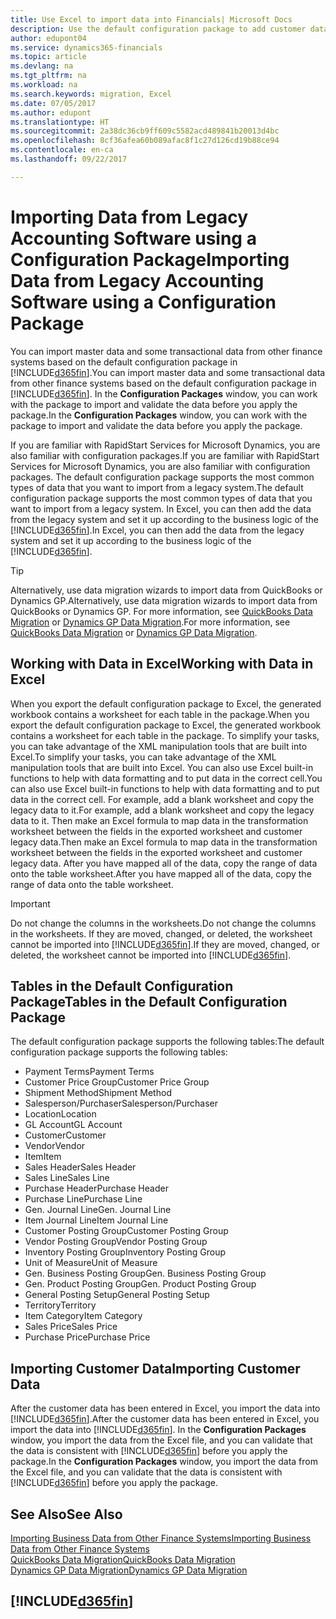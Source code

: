 ```yaml
---
title: Use Excel to import data into Financials| Microsoft Docs
description: Use the default configuration package to add customer data in Excel and import the data back into Dynamics 365 for Financials.
author: edupont04
ms.service: dynamics365-financials
ms.topic: article
ms.devlang: na
ms.tgt_pltfrm: na
ms.workload: na
ms.search.keywords: migration, Excel
ms.date: 07/05/2017
ms.author: edupont
ms.translationtype: HT
ms.sourcegitcommit: 2a38dc36cb9ff609c5582acd489841b20013d4bc
ms.openlocfilehash: 8cf36afea60b089afac8f1c27d126cd19b88ce94
ms.contentlocale: en-ca
ms.lasthandoff: 09/22/2017

---
```

# <a name="importing-data-from-legacy-accounting-software-using-a-configuration-package"></a><span data-ttu-id="21b05-103">Importing Data from Legacy Accounting Software using a Configuration Package</span><span class="sxs-lookup"><span data-stu-id="21b05-103">Importing Data from Legacy Accounting Software using a Configuration Package</span></span>
<span data-ttu-id="21b05-104">You can import master data and some transactional data from other finance systems based on the default configuration package in [!INCLUDE[d365fin](includes/d365fin_md.md)].</span><span class="sxs-lookup"><span data-stu-id="21b05-104">You can import master data and some transactional data from other finance systems based on the default configuration package in [!INCLUDE[d365fin](includes/d365fin_md.md)].</span></span> <span data-ttu-id="21b05-105">In the **Configuration Packages** window, you can work with the package to import and validate the data before you apply the package.</span><span class="sxs-lookup"><span data-stu-id="21b05-105">In the **Configuration Packages** window, you can work with the package to import and validate the data before you apply the package.</span></span>  

<span data-ttu-id="21b05-106">If you are familiar with RapidStart Services for Microsoft Dynamics, you are also familiar with configuration packages.</span><span class="sxs-lookup"><span data-stu-id="21b05-106">If you are familiar with RapidStart Services for Microsoft Dynamics, you are also familiar with configuration packages.</span></span> <span data-ttu-id="21b05-107">The default configuration package supports the most common types of data that you want to import from a legacy system.</span><span class="sxs-lookup"><span data-stu-id="21b05-107">The default configuration package supports the most common types of data that you want to import from a legacy system.</span></span> <span data-ttu-id="21b05-108">In Excel, you can then add the data from the legacy system and set it up according to the business logic of the [!INCLUDE[d365fin](includes/d365fin_md.md)].</span><span class="sxs-lookup"><span data-stu-id="21b05-108">In Excel, you can then add the data from the legacy system and set it up according to the business logic of the [!INCLUDE[d365fin](includes/d365fin_md.md)].</span></span>  

> [!TIP]  
>   <span data-ttu-id="21b05-109">Alternatively, use data migration wizards to import data from QuickBooks or Dynamics GP.</span><span class="sxs-lookup"><span data-stu-id="21b05-109">Alternatively, use data migration wizards to import data from QuickBooks or Dynamics GP.</span></span> <span data-ttu-id="21b05-110">For more information, see [QuickBooks Data Migration](ui-extensions-quickbooks-data-migration.md) or [Dynamics GP Data Migration](ui-extensions-dynamicsgp-data-migration.md).</span><span class="sxs-lookup"><span data-stu-id="21b05-110">For more information, see [QuickBooks Data Migration](ui-extensions-quickbooks-data-migration.md) or [Dynamics GP Data Migration](ui-extensions-dynamicsgp-data-migration.md).</span></span>  

## <a name="working-with-data-in-excel"></a><span data-ttu-id="21b05-111">Working with Data in Excel</span><span class="sxs-lookup"><span data-stu-id="21b05-111">Working with Data in Excel</span></span>
<span data-ttu-id="21b05-112">When you export the default configuration package to Excel, the generated workbook contains a worksheet for each table in the package.</span><span class="sxs-lookup"><span data-stu-id="21b05-112">When you export the default configuration package to Excel, the generated workbook contains a worksheet for each table in the package.</span></span> <span data-ttu-id="21b05-113">To simplify your tasks, you can take advantage of the XML manipulation tools that are built into Excel.</span><span class="sxs-lookup"><span data-stu-id="21b05-113">To simplify your tasks, you can take advantage of the XML manipulation tools that are built into Excel.</span></span> <span data-ttu-id="21b05-114">You can also use Excel built-in functions to help with data formatting and to put data in the correct cell.</span><span class="sxs-lookup"><span data-stu-id="21b05-114">You can also use Excel built-in functions to help with data formatting and to put data in the correct cell.</span></span> <span data-ttu-id="21b05-115">For example, add a blank worksheet and copy the legacy data to it.</span><span class="sxs-lookup"><span data-stu-id="21b05-115">For example, add a blank worksheet and copy the legacy data to it.</span></span> <span data-ttu-id="21b05-116">Then make an Excel formula to map data in the transformation worksheet between the fields in the exported worksheet and customer legacy data.</span><span class="sxs-lookup"><span data-stu-id="21b05-116">Then make an Excel formula to map data in the transformation worksheet between the fields in the exported worksheet and customer legacy data.</span></span> <span data-ttu-id="21b05-117">After you have mapped all of the data, copy the range of data onto the table worksheet.</span><span class="sxs-lookup"><span data-stu-id="21b05-117">After you have mapped all of the data, copy the range of data onto the table worksheet.</span></span>  

> [!IMPORTANT]  
>  <span data-ttu-id="21b05-118">Do not change the columns in the worksheets.</span><span class="sxs-lookup"><span data-stu-id="21b05-118">Do not change the columns in the worksheets.</span></span> <span data-ttu-id="21b05-119">If they are moved, changed, or deleted, the worksheet cannot be imported into [!INCLUDE[d365fin](includes/d365fin_md.md)].</span><span class="sxs-lookup"><span data-stu-id="21b05-119">If they are moved, changed, or deleted, the worksheet cannot be imported into [!INCLUDE[d365fin](includes/d365fin_md.md)].</span></span>

## <a name="tables-in-the-default-configuration-package"></a><span data-ttu-id="21b05-120">Tables in the Default Configuration Package</span><span class="sxs-lookup"><span data-stu-id="21b05-120">Tables in the Default Configuration Package</span></span>
<span data-ttu-id="21b05-121">The default configuration package supports the following tables:</span><span class="sxs-lookup"><span data-stu-id="21b05-121">The default configuration package supports the following tables:</span></span>

-   <span data-ttu-id="21b05-122">Payment Terms</span><span class="sxs-lookup"><span data-stu-id="21b05-122">Payment Terms</span></span>
-   <span data-ttu-id="21b05-123">Customer Price Group</span><span class="sxs-lookup"><span data-stu-id="21b05-123">Customer Price Group</span></span>
-   <span data-ttu-id="21b05-124">Shipment Method</span><span class="sxs-lookup"><span data-stu-id="21b05-124">Shipment Method</span></span>
-   <span data-ttu-id="21b05-125">Salesperson/Purchaser</span><span class="sxs-lookup"><span data-stu-id="21b05-125">Salesperson/Purchaser</span></span>
-   <span data-ttu-id="21b05-126">Location</span><span class="sxs-lookup"><span data-stu-id="21b05-126">Location</span></span>
-   <span data-ttu-id="21b05-127">GL Account</span><span class="sxs-lookup"><span data-stu-id="21b05-127">GL Account</span></span>
-   <span data-ttu-id="21b05-128">Customer</span><span class="sxs-lookup"><span data-stu-id="21b05-128">Customer</span></span>
-   <span data-ttu-id="21b05-129">Vendor</span><span class="sxs-lookup"><span data-stu-id="21b05-129">Vendor</span></span>
-   <span data-ttu-id="21b05-130">Item</span><span class="sxs-lookup"><span data-stu-id="21b05-130">Item</span></span>
-   <span data-ttu-id="21b05-131">Sales Header</span><span class="sxs-lookup"><span data-stu-id="21b05-131">Sales Header</span></span>
-   <span data-ttu-id="21b05-132">Sales Line</span><span class="sxs-lookup"><span data-stu-id="21b05-132">Sales Line</span></span>
-   <span data-ttu-id="21b05-133">Purchase Header</span><span class="sxs-lookup"><span data-stu-id="21b05-133">Purchase Header</span></span>
-   <span data-ttu-id="21b05-134">Purchase Line</span><span class="sxs-lookup"><span data-stu-id="21b05-134">Purchase Line</span></span>
-   <span data-ttu-id="21b05-135">Gen. Journal Line</span><span class="sxs-lookup"><span data-stu-id="21b05-135">Gen. Journal Line</span></span>
-   <span data-ttu-id="21b05-136">Item Journal Line</span><span class="sxs-lookup"><span data-stu-id="21b05-136">Item Journal Line</span></span>
-   <span data-ttu-id="21b05-137">Customer Posting Group</span><span class="sxs-lookup"><span data-stu-id="21b05-137">Customer Posting Group</span></span>
-   <span data-ttu-id="21b05-138">Vendor Posting Group</span><span class="sxs-lookup"><span data-stu-id="21b05-138">Vendor Posting Group</span></span>
-   <span data-ttu-id="21b05-139">Inventory Posting Group</span><span class="sxs-lookup"><span data-stu-id="21b05-139">Inventory Posting Group</span></span>
-   <span data-ttu-id="21b05-140">Unit of Measure</span><span class="sxs-lookup"><span data-stu-id="21b05-140">Unit of Measure</span></span>
-   <span data-ttu-id="21b05-141">Gen. Business Posting Group</span><span class="sxs-lookup"><span data-stu-id="21b05-141">Gen. Business Posting Group</span></span>
-   <span data-ttu-id="21b05-142">Gen. Product Posting Group</span><span class="sxs-lookup"><span data-stu-id="21b05-142">Gen. Product Posting Group</span></span>
-   <span data-ttu-id="21b05-143">General Posting Setup</span><span class="sxs-lookup"><span data-stu-id="21b05-143">General Posting Setup</span></span>
-   <span data-ttu-id="21b05-144">Territory</span><span class="sxs-lookup"><span data-stu-id="21b05-144">Territory</span></span>
-   <span data-ttu-id="21b05-145">Item Category</span><span class="sxs-lookup"><span data-stu-id="21b05-145">Item Category</span></span>
-   <span data-ttu-id="21b05-146">Sales Price</span><span class="sxs-lookup"><span data-stu-id="21b05-146">Sales Price</span></span>
-   <span data-ttu-id="21b05-147">Purchase Price</span><span class="sxs-lookup"><span data-stu-id="21b05-147">Purchase Price</span></span>

## <a name="importing-customer-data"></a><span data-ttu-id="21b05-148">Importing Customer Data</span><span class="sxs-lookup"><span data-stu-id="21b05-148">Importing Customer Data</span></span>
<span data-ttu-id="21b05-149">After the customer data has been entered in Excel, you import the data into [!INCLUDE[d365fin](includes/d365fin_md.md)].</span><span class="sxs-lookup"><span data-stu-id="21b05-149">After the customer data has been entered in Excel, you import the data into [!INCLUDE[d365fin](includes/d365fin_md.md)].</span></span> <span data-ttu-id="21b05-150">In the **Configuration Packages** window, you import the data from the Excel file, and you can validate that the data is consistent with [!INCLUDE[d365fin](includes/d365fin_md.md)] before you apply the package.</span><span class="sxs-lookup"><span data-stu-id="21b05-150">In the **Configuration Packages** window, you import the data from the Excel file, and you can validate that the data is consistent with [!INCLUDE[d365fin](includes/d365fin_md.md)] before you apply the package.</span></span>

## <a name="see-also"></a><span data-ttu-id="21b05-151">See Also</span><span class="sxs-lookup"><span data-stu-id="21b05-151">See Also</span></span>
[<span data-ttu-id="21b05-152">Importing Business Data from Other Finance Systems</span><span class="sxs-lookup"><span data-stu-id="21b05-152">Importing Business Data from Other Finance Systems</span></span>](upload-data.md)  
[<span data-ttu-id="21b05-153">QuickBooks Data Migration</span><span class="sxs-lookup"><span data-stu-id="21b05-153">QuickBooks Data Migration</span></span>](ui-extensions-quickbooks-data-migration.md)  
[<span data-ttu-id="21b05-154">Dynamics GP Data Migration</span><span class="sxs-lookup"><span data-stu-id="21b05-154">Dynamics GP Data Migration</span></span>](ui-extensions-dynamicsgp-data-migration.md)  

## [!INCLUDE[d365fin](includes/free_trial_md.md)]

